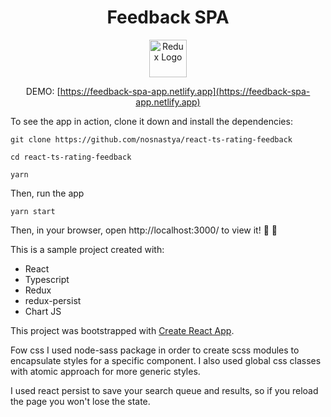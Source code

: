 <h1 align="center">Feedback SPA</h1>

<div align="center">

<img src='https://github.githubassets.com/images/modules/logos_page/Octocat.png' height='60' alt='Redux Logo' aria-label='redux.js.org' />

DEMO: [https://feedback-spa-app.netlify.app](https://feedback-spa-app.netlify.app)

</div>


To see the app in action, clone it down and install the dependencies:

`git clone https://github.com/nosnastya/react-ts-rating-feedback`

`cd react-ts-rating-feedback`

`yarn`

Then, run the app

`yarn start`

Then, in your browser, open http://localhost:3000/ to view it! 🎉 🎉

This is a sample project created with:
- React
- Typescript
- Redux
- redux-persist
- Chart JS

This project was bootstrapped with [Create React App](https://github.com/facebook/create-react-app).

Fow css I used node-sass package in order to create scss modules to encapsulate styles for a specific component. I also used global css classes with atomic approach for more generic styles.

I used react persist to save your search queue and results, so if you reload the page you won't lose the state.

